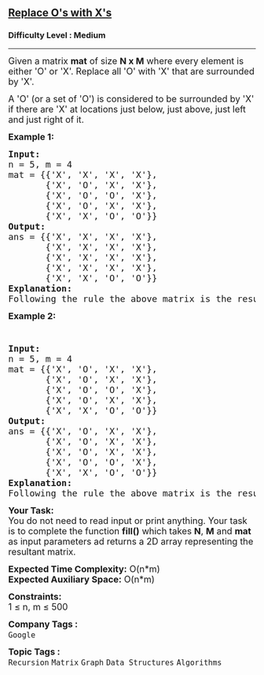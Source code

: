 <h2><a href="https://practice.geeksforgeeks.org/problems/replace-os-with-xs0052/1">Replace O's with X's</a></h2><h3>Difficulty Level : Medium</h3><hr><div class="problems_problem_content__Xm_eO"><p><span style="font-size: 18px;">Given a matrix <strong>mat</strong> of size <strong>N x M</strong> where every element is either 'O' or 'X'. Replace all 'O' with 'X' that are surrounded by 'X'. </span></p>
<p><span style="font-size: 18px;">A 'O' (or a set of 'O') is considered to be surrounded by 'X' if there are 'X' at locations just below, just above, just left and just right of it.</span></p>
<p><strong><span style="font-size: 18px;">Example 1:</span></strong></p>
<pre><span style="font-size: 18px;"><strong>Input:</strong> <br>n = 5, m = 4
mat = {{'X', 'X', 'X', 'X'}, 
&nbsp;      {'X', 'O', 'X', 'X'}, 
&nbsp;      {'X', 'O', 'O', 'X'}, 
&nbsp;      {'X', 'O', 'X', 'X'}, 
&nbsp;      {'X', 'X', 'O', 'O'}}
<strong>Output:</strong> <br>ans = {{'X', 'X', 'X', 'X'}, 
&nbsp;      {'X', 'X', 'X', 'X'}, 
&nbsp;      {'X', 'X', 'X', 'X'}, 
&nbsp;      {'X', 'X', 'X', 'X'}, 
&nbsp;      {'X', 'X', 'O', 'O'}}
<strong>Explanation:</strong> <br>Following the rule the above matrix is the resultant matrix. </span>
</pre>
<p><strong><span style="font-size: 18px;">Example 2:</span></strong></p>
<p>&nbsp;</p>
<pre><span style="font-size: 18px;"><strong>Input:</strong> <br>n = 5, m = 4
mat = {{'X', 'O', 'X', 'X'}, 
&nbsp;      {'X', 'O', 'X', 'X'}, 
&nbsp;      {'X', 'O', 'O', 'X'}, 
&nbsp;      {'X', 'O', 'X', 'X'}, 
&nbsp;      {'X', 'X', 'O', 'O'}}
<strong>Output:</strong> <br>ans = {{'X', 'O', 'X', 'X'}, 
&nbsp;      {'X', 'O', 'X', 'X'}, 
&nbsp;      {'X', 'O', 'X', 'X'}, 
&nbsp;      {'X', 'O', 'O', 'X'}, 
&nbsp;      {'X', 'X', 'O', 'O'}}
<strong>Explanation:</strong> <br>Following the rule the above matrix is the resultant matrix.</span></pre>
<p><span style="font-size: 18px;"><strong>Your Task:</strong><br>You do not need to read input or print anything. Your task is to complete the function <strong>fill()</strong> which takes <strong>N</strong>, <strong>M</strong> and <strong>mat</strong> as input parameters ad returns a 2D array representing the resultant matrix.</span></p>
<p><span style="font-size: 18px;"><strong>Expected Time Complexity:</strong> O(n*m)<br><strong>Expected Auxiliary Space:</strong> O(n*m)</span></p>
<p><span style="font-size: 18px;"><strong>Constraints:</strong><br>1 ≤ n, m ≤ 500</span></p></div><p><span style=font-size:18px><strong>Company Tags : </strong><br><code>Google</code>&nbsp;<br><p><span style=font-size:18px><strong>Topic Tags : </strong><br><code>Recursion</code>&nbsp;<code>Matrix</code>&nbsp;<code>Graph</code>&nbsp;<code>Data Structures</code>&nbsp;<code>Algorithms</code>&nbsp;
